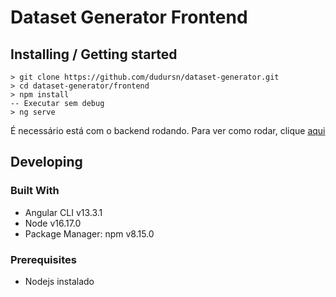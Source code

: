 # Dataset Generator Frontend

## Installing / Getting started
    > git clone https://github.com/dudursn/dataset-generator.git
    > cd dataset-generator/frontend
    > npm install
    -- Executar sem debug
    > ng serve
É necessário está com o backend rodando. Para ver como rodar, clique [aqui](../backend/README.md)

## Developing

### Built With
- Angular CLI  v13.3.1
- Node v16.17.0
- Package Manager: npm v8.15.0

### Prerequisites
- Nodejs instalado
